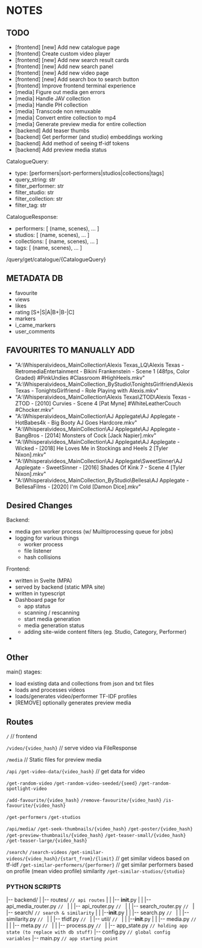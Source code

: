 # NOTES



## TODO

<!-- - [frontend] [new] port & clean search page -->
<!-- - [frontend] [new] port & clean video page -->
<!-- - [frontend] [new] port & clean home page -->
<!-- - [frontend] [new] port & clean dashboard page -->
- [frontend] [new] Add new catalogue page
- [frontend] Create custom video player
- [frontend] [new] Add new search result cards
- [frontend] [new] Add new search panel
- [frontend] [new] Add new video page
- [frontend] [new] Add search box to search button
- [frontend] Improve frontend terminal experience
- [media] Figure out media gen errors
- [media] Handle JAV collection
- [media] Handle PH collection
- [media] Transcode non remuxable
- [media] Convert entire collection to mp4
- [media] Generate preview media for entire collection
- [backend] Add teaser thumbs
- [backend] Get performer (and studio) embeddings working
- [backend] Add method of seeing tf-idf tokens
- [backend] Add preview media status
<!-- - [backend] Find why no similar-videos for f5593d2a6f9a -->
<!-- - [frontend] [new] get header looking like svelte header -->
<!-- - Bring over favourites & make metadata db -->
<!-- - Get tfidf model working -->
<!-- - Improve media generation -->
<!-- - Add subtitles to video -->
<!-- - Get vman script for mkv -> mp4 conversion -->
<!-- - Get seek thumbs sprite sheets working -->
<!-- - Get media generation working -->



CatalogueQuery:
  - type: [performers|sort-performers|studios|collections|tags]
  - query_string: str
  - filter_performer: str
  - filter_studio: str
  - filter_collection: str
  - filter_tag: str


CatalogueResponse:
  - performers:  [ (name, scenes), ... ]
  - studios:     [ (name, scenes), ... ]
  - collections: [ (name, scenes), ... ]
  - tags:        [ (name, scenes), ... ]


/query/get/catalogue/{CatalogueQuery}



## METADATA DB


- favourite
- views
- likes
- rating [S+|S|A|B+|B-|C]
- markers
- i_came_markers
- user_comments



## FAVOURITES TO MANUALLY ADD

<!-- - "A:\Whispera\videos\_MainCollection\Alexis Texas\DigitalPlayground\Alexis Texas - DigitalPlayground - [2010] Girl Next Door - Scene 1 [Heather Starlet, Charles Dera] #Rimming #Threesome #DoubleBlowjob #BikiniSex.mkv" -->
<!-- - "A:\Whispera\videos\_MainCollection\Alexis Texas\_LQ\Alexis Texas - HollyRandall - [2014] Sex In The City [Toni Ribas] #LQ #BlackLingerie #LightblueSheets.mkv" -->
- "A:\Whispera\videos\_MainCollection\Alexis Texas\_LQ\Alexis Texas - RetromediaEntertainment - Bikini Frankenstein - Scene 1 (48fps, Color Graded) #PinkUndies #Classroom #HighHeels.mkv"
- "A:\Whispera\videos\_MainCollection\_ByStudio\TonightsGirlfriend\Alexis Texas - TonightsGirlfriend - Role Playing with Alexis.mkv"
- "A:\Whispera\videos\_MainCollection\Alexis Texas\ZTOD\Alexis Texas - ZTOD - [2010] Curvies - Scene 4 [Pat Myne] #WhiteLeatherCouch #Chocker.mkv"
- "A:\Whispera\videos\_MainCollection\AJ Applegate\AJ Applegate - HotBabes4k - Big Booty AJ Goes Hardcore.mkv"
- "A:\Whispera\videos\_MainCollection\AJ Applegate\AJ Applegate - BangBros - [2014] Monsters of Cock [Jack Napier].mkv"
- "A:\Whispera\videos\_MainCollection\AJ Applegate\AJ Applegate - Wicked - [2018] He Loves Me in Stockings and Heels 2 [Tyler Nixon].mkv"
- "A:\Whispera\videos\_MainCollection\AJ Applegate\SweetSinner\AJ Applegate - SweetSinner - [2016] Shades Of Kink 7 - Scene 4 [Tyler Nixon].mkv"
- "A:\Whispera\videos\_MainCollection\_ByStudio\Bellesa\AJ Applegate - BellesaFilms - [2020] I'm Cold [Damon Dice].mkv"














## Desired Changes

Backend:
- media gen worker process (w/ Muiltiprocessing queue for jobs)
- logging for various things
    - worker process
    - file listener
    - hash collisions
<!-- - dataclass for video objects -->
<!-- - preview media saved elsewhere -->

Frontend:
- written in Svelte (MPA)
- served by backend (static MPA site)
- written in typescript
- Dashboard page for
    * app status
    * scanning / rescanning
    * start media generation
    * media generation status
    * adding site-wide content filters (eg. Studio, Category, Performer)
- 



## Other

main() stages:
- load existing data and collections from json and txt files
- loads and processes videos
- loads/generates video/performer TF-IDF profiles
- [REMOVE] optionally generates preview media


## Routes

  `/`   // frontend

  `/video/{video_hash}` // serve video via FileResponse

  `/media`              // Static files for preview media

  `/api`
`/get-video-data/{video_hash}`              // get data for video

`/get-random-video`
`/get-random-video-seeded/{seed}`
`/get-random-spotlight-video`

`/add-favourite/{video_hash}`
`/remove-favourite/{video_hash}`
`/is-favourite/{video_hash}`

`/get-performers`
`/get-studios`

  `/api/media/`
`/get-seek-thumbnails/{video_hash}`
`/get-poster/{video_hash}`
`/get-preview-thumbnails/{video_hash}`
`/get-teaser-small/{video_hash}`
`/get-teaser-large/{video_hash}`

  `/search/`
`/search-videos`
`/get-similar-videos/{video_hash}/{start_from}/{limit}` // get similar videos based on tf-idf
`/get-similar-performers/{performer}`                   // get similar performers based on profile (mean video profile) similarity
`/get-similar-studios/{studio}`



### PYTHON SCRIPTS

|-- backend/
|   |-- routes/                 `// api routes`
|   |   |-- __init__.py
|   |   |-- api_media_router.py     `// `
|   |   |-- api_router.py           `// `
|   |   |-- search_router.py        `// `
|   |-- search/                 `// search & similarity`
|   |   |--__init__.py
|   |   |-- search.py               `// `
|   |   |-- similarity.py           `// `
|   |   |-- tfidf.py                `// `
|   |-- util/                   `// `
|   |   |--__init__.py
|   |   |-- media.py                `// `
|   |   |-- meta.py                 `// `
|   |   |-- process.py              `// `
|   |-- app_state.py            `// holding app state (to replace with db stuff)`
|-- config.py               `// global config variables`
|-- main.py                 `// app starting point`
